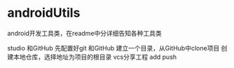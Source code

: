 # androidUtils
android开发工具类，在readme中分详细告知各种工具类

studio 和GitHub 
先配置好git 和GitHub
建立一个目录，从GitHub中clone项目
创建本地仓库，选择地址为项目的根目录
vcs分享工程
add push



